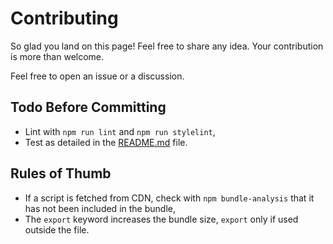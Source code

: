 # Contributing

So glad you land on this page! Feel free to share any idea. Your contribution is more than welcome.

Feel free to open an issue or a discussion.

## Todo Before Committing

- Lint with `npm run lint` and `npm run stylelint`,
- Test as detailed in the [README.md](README.md) file.

## Rules of Thumb

- If a script is fetched from CDN, check with `npm bundle-analysis` that it has not been included in the bundle,
- The `export` keyword increases the bundle size, `export` only if used outside the file.
